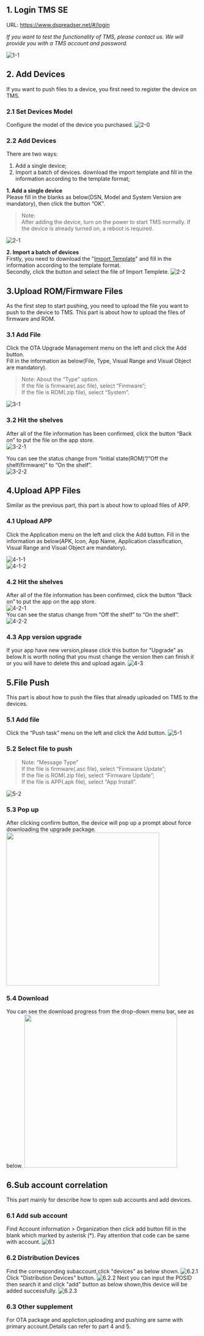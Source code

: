 ## 1. Login TMS SE

URL: https://www.dspreadser.net/#/login  

*If you want to test the functionality of TMS, please contact us. We will provide you with a TMS account and password.*

![1-1](./_images/1-1.png)

## 2. Add Devices
If you want to push files to a device, you first need to register the device on TMS.  

### 2.1 Set Devices Model
Configure the model of the device you purchased.
![2-0](./_images/2-0.png)

### 2.2 Add Devices
There are two ways: 
1. Add a single device;
2. Import a batch of devices. download the import template and fill in the information according to the template format;

**1. Add a single device**  
Please fill in the blanks as below(DSN, Model and System Version are mandatory), then click the button “OK”.  
> Note:   
> After adding the device, turn on the power to start TMS normally. If the device is already turned on, a reboot is required.  

![2-1](./_images/2-1.png)

**2. Import a batch of devices**  
Firstly, you need to download the "[Import Template](https://docs.google.com/spreadsheets/d/1qqHzk0OK0GWtzOoSS5DS2NAH0pKn2rhh/edit?usp=sharing&ouid=113176383357556413114&rtpof=true&sd=true)" and fill in the information according to the template format.  
Secondly, click the button and select the file of Import Templete.
![2-2](./_images/2-2.png)

## 3.Upload ROM/Firmware Files

As the first step to start pushing, you need to upload the file you want to push to the device to TMS. This part is about how to upload the files of firmware and ROM.

### 3.1 Add File
Click the OTA Upgrade Management menu on the left and click the Add button.  
Fill in the information as below(File, Type, Visual Range and Visual Object are mandatory).  
> Note: About the “Type” option.  
If the file is firmware(.asc file), select “Firmware”;  
If the file is ROM(.zip file), select “System”. 

![3-1](./_images/3-1.png)

### 3.2 Hit the shelves
After all of the file information has been confirmed, click the button “Back on” to put the file on the app store.  
![3-2-1](./_images/3-2-1.png)  

You can see the status change from “Initial state(ROM)”/“Off the shelf(firmware)” to “On the shelf”.  
![3-2-2](./_images/3-2-2.png)

## 4.Upload APP Files
Similar as the previous part, this part is about how to upload files of APP.

### 4.1 Upload APP
Click the Application menu on the left and click the Add button.
Fill in the information as below(APK, Icon, App Name, Application classification, Visual Range and Visual Object are mandatory).  

![4-1-1](./_images/4-1-1.png)  
![4-1-2](./_images/4-1-2.png)

### 4.2 Hit the shelves
After all of the file information has been confirmed, click the button “Back on” to put the app on the app store.  
![4-2-1](./_images/4-2-1.png)  
You can see the status change from “Off the shelf” to “On the shelf”.  
![4-2-2](./_images/4-2-2.png)
### 4.3 App version upgrade
If your app have new version,please click this button for "Upgrade" as below.It is worth noting that you must change the version then can finish it or you will have to delete this and upload again.
![4-3](./_images/4-3.png)

## 5.File Push

This part is about how to push the files that already uploaded on TMS to the devices.

### 5.1 Add file
Click the “Push task” menu on the left and click the Add button.
![5-1](./_images/5-1.png)

### 5.2 Select file to push
> Note: “Message Type”  
If the file is firmware(.asc file), select “Firmware Update”;  
If the file is ROM(.zip file), select “Firmware Update”;  
If the file is APP(.apk file), select “App Install”.

![5-2](./_images/5-2.png)

### 5.3 Pop up
After clicking confirm button, the device will pop up a prompt about force downloading the upgrade package.
<img src="./_images/5-3.png" width = "400" />

### 5.4 Download
You can see the download progress from the drop-down menu bar, see as below.
<img src="./_images/5-4.png" width = "400" />

## 6.Sub account correlation

This part mainly for describe how to open sub accounts and add devices.

### 6.1 Add sub account
Find Account information > Organization then click add button fill in the blank which marked by asterisk (*).
Pay attention that code can be same with account.
![6.1](./_images/6.1.png)

### 6.2 Distribution Devices
Find the corresponding subaccount,click "devices" as below shown.
![6.2.1](./_images/6.2.1.png)
Click "Distribution Devices" button.
![6.2.2](./_images/6.2.2.png)
Next you can input the POSID then search it and click "add" button as below shown,this device will be added successfully.
![6.2.3](./_images/6.2.3.png)

### 6.3 Other supplement
For OTA package and appliction,uploading and pushing are same with primary account.Details can refer to part 4 and 5.